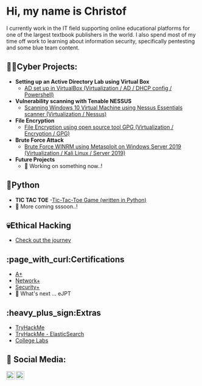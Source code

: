 <h1>Hi, my name is Christof</h1>
I currently work in the IT field supporting online educational platforms for one of the largest textbook publishers in the world. I also spend most of my time off work to learning about information security, specifically pentesting and some blue team content.

<h2>👨‍💻Cyber Projects:</h2>

- <b>Setting up an Active Directory Lab using Virtual Box</b>
  - [AD set up in VirtualBox (Virtualization / AD / DHCP config / Powershell)](https://github.com/chryber/Active-Directory-Lab-Project)
- <b>Vulnerability scanning with Tenable NESSUS</b>
  - [Scanning Windows 10 Virtual Machine using Nessus Essentials scanner (Virtualization / Nessus)](https://github.com/chryber/NESSUS-Vulnerability-Scanner)
- <b>File Encryption</b>
  - [File Encryption using open source tool GPG (Virtualization / Encryption / GPG)](https://github.com/chryber/File-Encryption-with-GPG-aka-GnuPG)
- <b>Brute Force Attack</b>
  - [Brute Force WINRM using Metasploit on Windows Server 2019 (Virtualization / Kali Linux / Server 2019)](https://github.com/chryber/Brute-Force-WINRM-using-Metasploit-for-AD-Access)
- <b>Future Projects</b>
  - 🔭 Working on something now..!

<h2>🐍Python</h2>

- <b>TIC TAC TOE</b>
  -[Tic-Tac-Toe Game (written in Python)](https://github.com/chryber/TIC-TAC-TOE)
- 🔭 More coming sssoon..!
  
<h2>💀Ethical Hacking</h2>

- [Check out the journey](https://github.com/chryber/Eth-Hacking)

<h2>:page_with_curl:Certifications</h2>
 
- [A+](https://www.credly.com/badges/ab04b24a-151d-4885-884f-4bdf2c426dc2/public_url)
- [Network+](https://www.credly.com/badges/08e11085-13dc-4a79-a2fc-c8f1c7572b24/public_url)
- [Security+](https://www.credly.com/badges/e81dd879-1e91-4172-adf0-79b285b438f4/public_url)
- 🔭 What's next ... eJPT

<h2>:heavy_plus_sign:Extras</h2>

  - [TryHackMe](https://github.com/chryber/TryHackME)
  - [TryHackMe - ElasticSearch](https://github.com/chryber/TryHackMe---ElasticSearch)
  - [College Labs](https://github.com/chryber/College-Labs)

<h2> 🤳 Social Media:</h2>

[<img align="left" alt="ChristofPower | LinkedIn" width="22px" src="https://cdn.jsdelivr.net/npm/simple-icons@v3/icons/linkedin.svg" />][linkedin]
[<img align="left" alt="Chryber| YouTube" width="22px" src="https://cdn.jsdelivr.net/npm/simple-icons@v3/icons/youtube.svg" />][youtube]

[linkedin]: http://www.linkedin.com/in/christofpower
[youtube]: https://www.youtube.com/channel/UCRPRHU7DXCPkzAB2yLOLQkA
